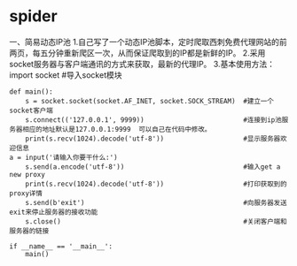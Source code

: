 # spider

一、简易动态IP池
1.自己写了一个动态IP池脚本，定时爬取西刺免费代理网站的前两页，每五分钟重新爬区一次，从而保证爬取到的IP都是新鲜的IP。
2.采用socket服务器与客户端通讯的方式来获取，最新的代理IP。
3.基本使用方法：
    import socket #导入socket模块

    def main():
        s = socket.socket(socket.AF_INET, socket.SOCK_STREAM)  #建立一个socket客户端
        s.connect(('127.0.0.1', 9999))                         #连接到ip池服务器相应的地址默认是127.0.0.1:9999  可以自己在代码中修改。
        print(s.recv(1024).decode('utf-8'))                    #显示服务器欢迎信息
	a = input('请输入你要干什么:')
        s.send(a.encode('utf-8'))                              #输入get a new proxy
        print(s.recv(1024).decode('utf-8'))                    #打印获取到的proxy详情
        s.send(b'exit')                                        #向服务器发送exit来停止服务器的接收功能
        s.close()                                              #关闭客户端和服务器的链接
    
    if __name__ == '__main__':
        main() 
